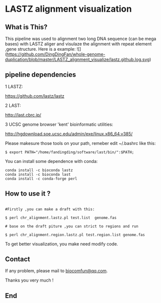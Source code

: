 # LASTZ alignment visualization


## What is This?

  This pipeline was used to alignment two long DNA sequence (can be mega bases) with LASTZ aliger and visulaze the alignment with repeat element ,gene structure. 
  Here is a example:
  ![] (https://github.com/DingDingFan/whole-genome-duplication/blob/master/LASTZ_alignment_visualize/lastz.github.log.svg) 
  
 
## pipeline dependencies


1 LASTZ:

https://github.com/lastz/lastz

2 LAST:

http://last.cbrc.jp/

3 UCSC genome browser 'kent' bioinformatic utilities:

http://hgdownload.soe.ucsc.edu/admin/exe/linux.x86_64.v385/
  
Please makesure those tools on your path, remeber edit ~/.bashrc like this:

```
$ export PATH="/home/fandingding/software/last/bin/":$PATH;
```

You can install some dependence with conda:

```
conda install -c bioconda lastz
conda install -c bioconda last
conda install -c conda-forge perl

```
## How to use it ?


```

#Firstly ,you can make a draft with this:

$ perl chr_alignment.lastz.pl test.list  genome.fas

# base on the draft piture ,you can strict to regions and run 

$ perl chr_alignment.region.lastz.pl test.region.list genome.fas

```

To get better visualization, you make need modify code.

## Contact

If any problem, please mail to biocomfun@qq.com.

Thanks you very much !

## End
